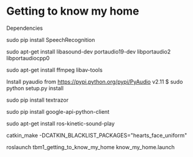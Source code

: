 # Getting to know my home

Dependencies 

sudo pip install SpeechRecognition

sudo apt-get install libasound-dev portaudio19-dev libportaudio2 libportaudiocpp0

sudo apt-get install ffmpeg libav-tools

Install pyaudio from https://pypi.python.org/pypi/PyAudio v2.11 $ sudo python setup.py install

sudo pip install textrazor

sudo pip install google-api-python-client

sudo apt-get install ros-kinetic-sound-play

catkin_make -DCATKIN_BLACKLIST_PACKAGES="hearts_face_uniform"

roslaunch tbm1_getting_to_know_my_home know_my_home.launch
